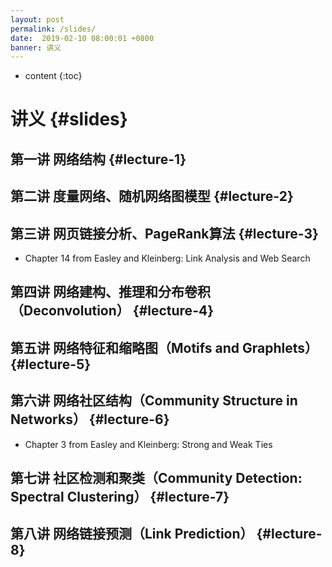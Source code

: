 ```yaml
---
layout: post
permalink: /slides/
date:  2019-02-10 08:00:01 +0800
banner: 讲义
---
```

* content
{:toc}

讲义 {#slides}
================

第一讲 网络结构 {#lecture-1}
---------------------------------

第二讲 度量网络、随机网络图模型 {#lecture-2}
---------------------------------------------

第三讲 网页链接分析、PageRank算法 {#lecture-3}
--------------------------------------
*	Chapter 14 from Easley and Kleinberg: Link Analysis and Web Search

第四讲 网络建构、推理和分布卷积（Deconvolution） {#lecture-4}
---------------------------------------------------

第五讲 网络特征和缩略图（Motifs and Graphlets） {#lecture-5}
----------------------------------------------------

第六讲 网络社区结构（Community Structure in Networks） {#lecture-6}
---------------------------------------------
*	Chapter 3 from Easley and Kleinberg: Strong and Weak Ties

第七讲 社区检测和聚类（Community Detection: Spectral Clustering） {#lecture-7}
------------------------------------------------------------------------

第八讲 网络链接预测（Link Prediction） {#lecture-8}
-----------------------------------------